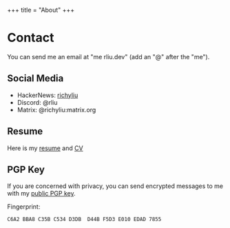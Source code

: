 +++
title = "About"
+++

# Contact

You can send me an email at "me rliu.dev" (add an "@" after the "me").

## Social Media

- HackerNews: [richyliu](https://news.ycombinator.com/user?id=richyliu)
- Discord: @rliu
- Matrix: @richyliu:matrix.org

## Resume

Here is my [resume](/Resume_2025.pdf) and [CV](/CV.pdf)

## PGP Key

If you are concerned with privacy, you can send encrypted messages to me with my
[public PGP key](/public.gpg).

Fingerprint:
```
C6A2 BBA8 C35B C534 D3DB  D44B F5D3 E010 EDAD 7855
```
